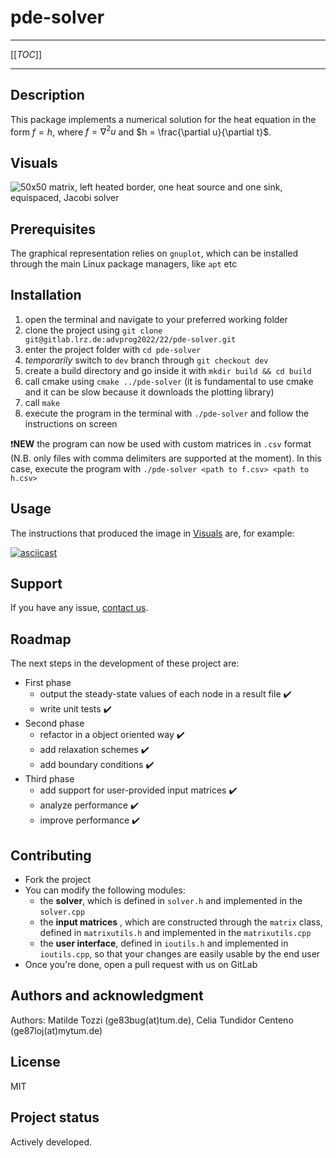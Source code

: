# pde-solver

----

[[_TOC_]]

----

## Description
This package implements a numerical solution for the heat equation in the form $`f = h`$, where $`f = \nabla^2u`$ and $`h = \frac{\partial u}{\partial t}`$.  

## Visuals
![50x50 matrix, left heated border, one heat source and one sink, equispaced, Jacobi solver](./READMEplot.png "50x50 matrix, left heated border, one heat source and one sink, equispaced, Jacobi solver")

## Prerequisites
The graphical representation relies on `gnuplot`, which can be installed through the main Linux package managers, like `apt` etc

## Installation
1. open the terminal and navigate to your preferred working folder
2. clone the project using `git clone git@gitlab.lrz.de:advprog2022/22/pde-solver.git`
2. enter the project folder with `cd pde-solver`
2. *temporarily* switch to `dev` branch through `git checkout dev`
3. create a build directory and go inside it with `mkdir build && cd build`
4. call cmake using `cmake ../pde-solver` (it is fundamental to use cmake and it can be slow because it downloads the plotting library)
5. call `make`
6. execute the program in the terminal with `./pde-solver` and follow the instructions on screen

:heavy_exclamation_mark:**NEW** the program can now be used with custom matrices in `.csv` format (N.B. only files with comma delimiters are supported at the moment). In this case, execute the program with `./pde-solver <path to f.csv> <path to h.csv>`

## Usage
The instructions that produced the image in [Visuals](#visuals) are, for example:

[![asciicast](https://asciinema.org/a/bYu6w5TmZo7fsoSa0zYSlkBA5.svg)](https://asciinema.org/a/bYu6w5TmZo7fsoSa0zYSlkBA5)

## Support
If you have any issue, [contact us](mailto:ge83bug(at)tum.de).

## Roadmap
The next steps in the development of these project are:
- First phase
	- output the steady-state values of each node in a result file :heavy_check_mark:
	- write unit tests :heavy_check_mark:
- Second phase 
	- refactor in a object oriented way :heavy_check_mark:
	- add relaxation schemes :heavy_check_mark:
	- add boundary conditions :heavy_check_mark:
- Third phase
	- add support for user-provided input matrices :heavy_check_mark:
	- analyze performance :heavy_check_mark:
	- improve performance :heavy_check_mark:

## Contributing
- Fork the project
- You can modify the following modules:
  - the **solver**, which is defined in `solver.h` and implemented in the `solver.cpp`
  - the **input matrices** , which are constructed through the `matrix` class, defined in `matrixutils.h` and implemented in the `matrixutils.cpp` 
  - the **user interface**, defined in `ioutils.h` and implemented in `ioutils.cpp`, so that your changes are easily usable by the end user
- Once you're done, open a pull request with us on GitLab

## Authors and acknowledgment
Authors: Matilde Tozzi (ge83bug(at)tum.de), Celia Tundidor Centeno (ge87loj(at)mytum.de)

## License
MIT

## Project status
Actively developed.

